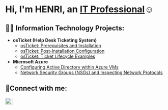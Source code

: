 <h1>Hi, I'm HENRI, an <a href="https://linkedin.com/in/henri-moussakayi-3a4ba7294">IT Professional</a>☺</h1>

<h2>👨‍💻 Information Technology Projects:</h2>

- <b>osTicket (Help Desk Ticketing System)</b>
  - [osTicket: Prerequisites and Installation](https://github.com/HERNIMOUSSAKAYI/osticket-prereqs-)
  - [osTicket: Post-Installation Configuration](https://github.com/HERNIMOUSSAKAYI/HENRI-MOUSSAKAYI/tree/main)
  - [osTicket: Ticket Lifecycle Examples](https://github.com/teddyjoseph/ticket-lifecycle)
- <b>Microsoft Azure</b>
  - [Configuring Active Directory within Azure VMs](https://github.com/teddyjoseph/configure-ad)
  - [Network Security Groups (NSGs) and Inspecting Network Protocols](https://github.com/teddyjoseph/azure-network-protocols)

<h2>🤳Connect with me:</h2>


[<img align="left" alt="Josh | LinkedIn" width="22px" src="https://cdn.jsdelivr.net/npm/simple-icons@v3/icons/linkedin.svg" />][linkedin]



[linkedin]: https://linkedin.com/in/henri-moussakayi-3a4ba7294
